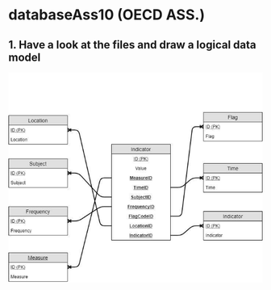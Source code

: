 # databaseAss10 (OECD ASS.)

## 1. Have a look at the files and draw a logical data model


![Alternate image text](https://github.com/kasperpagh/databaseAss10/blob/master/imgs/data1%20(1).jpg)

